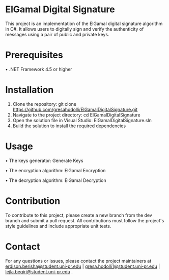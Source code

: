 # ElGamal Digital Signature
This project is an implementation of the ElGamal digital signature algorithm in C#. It allows users to digitally sign and verify the authenticity of messages using a pair of public and private keys.
# Prerequisites
•	.NET Framework 4.5 or higher
# Installation
1.	Clone the repository: git clone https://github.com/gresahodolli/ElGamalDigitalSignature.git
2.	Navigate to the project directory: cd ElGamalDigitalSignature 
3.	Open the solution file in Visual Studio: ElGamalDigitalSignature.sln
4.	Build the solution to install the required dependencies
# Usage
•	The keys generator: Generate Keys

•	The encryption algorithm: ElGamal Encryption

•	The decryption algorithm: ElGamal Decryption
# Contribution
To contribute to this project, please create a new branch from the dev branch and submit a pull request. All contributions must follow the project's style guidelines and include appropriate unit tests.
# Contact
For any questions or issues, please contact the project maintainers at erdison.berisha@student.uni-pr.edu | gresa.hodolli1@student.uni-pr.edu | lejla.beqiri@student.uni-pr.edu .
